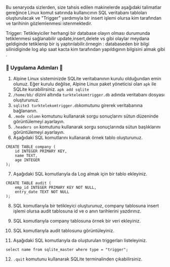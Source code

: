 Bu senaryoda sizlerden, size tahsis edilen makinelerde aşağıdaki talimatlar gereğince Linux komut satırında kullanıcının SQL veritabanı tabloları oluşturulacak ve "Trigger" yardımıyla bir insert işlemi olursa kim tarafından ve tarihinin gözlemlenmesi istenmektedir.

Trigger: Tetikleyiciler herhangi bir database olayın olması durumunda tetiklenmesi sağlanabilir update,insert,delete vs gibi olaylar meydana geldiginde tetiklenip bir iş yaptırılabilir.örnegin : databaseden bir bilgi silinidiginde log alıp saat kacta kim tarafından yapıldıgının bilgisini almak gibi .

### 🚀 Uygulama Adımları 🚀

1. Alpine Linux sisteminizde SQLite veritabanının kurulu olduğundan emin olunuz. Eğer kurulu değilse, Alpine Linux paket yöneticisi olan `apk` ile SQLite kurabilirsiniz. `apk add sqlite`
2. `/home/bb/` dizini altında `turktelekomtrigger.db` adında veritabanı dosyası oluşturunuz.
3. `sqlite3 turktelekomtrigger.db`komutunu girerek veritabanına bağlananın.
4. `.mode column` komutunu kullanarak sorgu sonuçlarını sütun düzeninde görüntülemeyi ayarlayın.
5. `.headers on` komutunu kullanarak sorgu sonuçlarında sütun başlıklarını görüntülemeyi ayarlayın.
6. Aşağıdaki SQL komutlarını kullanarak örnek tablo oluşturunuz.

```
CREATE TABLE company (
    id INTEGER PRIMARY KEY,
    name TEXT,
    age INTEGER
);
```

7. Aşağıdaki SQL komutlarıyla da Log almak için bir tablo ekleyiniz.

```
CREATE TABLE audit (
    emp_id INTEGER PRIMARY KEY NOT NULL,
    entry_date TEXT NOT NULL
);
```

8. SQL komutlarıyla bir tetikleyici oluşturunuz, company tablosuna insert işlemi olursa audit tablosuna id ve o anın tarihlerini yazdırınız.


9. SQL komutlarıyla company tablosuna örnek bir veri ekleyiniz.


10. SQL komutlarıyla  audit tablosunu görüntüleyiniz.


11. Aşağıdaki SQL komutlarıyla da oluşturulan triggerları listeleyiniz.

```
select name from sqlite_master where type = "trigger";
```

12. `.quit` komutunu kullanarak SQLite terminalinden çıkabilirsiniz.

